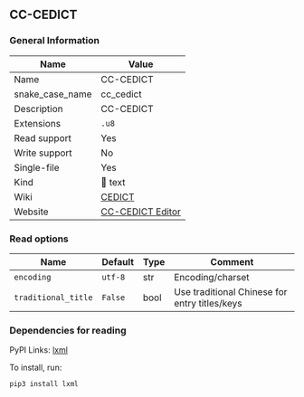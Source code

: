 
## CC-CEDICT ##

### General Information ###
Name | Value
---- | -------
Name | CC-CEDICT
snake_case_name | cc_cedict
Description | CC-CEDICT
Extensions | `.u8`
Read support | Yes
Write support | No
Single-file | Yes
Kind | 📝 text
Wiki | [CEDICT](https://en.wikipedia.org/wiki/CEDICT)
Website | [CC-CEDICT Editor](https://cc-cedict.org/editor/editor.php)


### Read options ###
Name | Default | Type | Comment
---- | ------- | ---- | -------
`encoding` | `utf-8` | str | Encoding/charset
`traditional_title` | `False` | bool | Use traditional Chinese for entry titles/keys


### Dependencies for reading ###
PyPI Links: [lxml](https://pypi.org/project/lxml)

To install, run:

    pip3 install lxml




